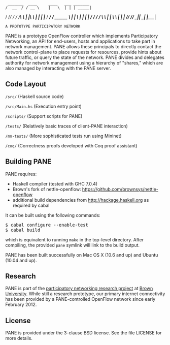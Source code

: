      _______  ____     ____   ___ _______
    /  __  / / __ \    |   \  | | | _____|
   /  /_/ / / /__\ \   | |\ \ | | | |___
  / _____/ / ______ \  | | \ \| | |  __|
 / /      / /      \ \ | |  \ \ | | |____
/_/      /_/        \_\|_|   \__| |______|

    A PROTOTYPE PARTICIPATORY NETWORK


PANE is a prototype OpenFlow controller which implements Participatory Networking, an API for end-users, hosts and applications to take part in network management. PANE allows these principals to directly contact the network control-plane to  place requests for resources, provide hints about future traffic, or query the state of the network. PANE divides and delegates authority for network management using a hierarchy of "shares," which are also managed by interacting with the PANE server.


Code Layout
-------------------------
`/src/`            (Haskell source code)

`/src/Main.hs`     (Execution entry point)

`/scripts/`        (Support scripts for PANE)

`/tests/`          (Relatively basic traces of client-PANE interaction)

`/mn-tests/`       (More sophisticated tests run using Mininet)

`/coq/`            (Correctness proofs developed with Coq proof assistant)


Building PANE 
-------------------------

PANE requires:
 * Haskell compiler (tested with GHC 7.0.4)
 * Brown's fork of nettle-openflow: https://github.com/brownsys/nettle-openflow
 * additional build dependencies from http://hackage.haskell.org as required by cabal

It can be built using the following commands:

<pre>
$ cabal configure --enable-test
$ cabal build
</pre>

which is equivalent to running `make` in the top-level directory. After compiling, the provided `pane` symlink will link to the build output.

PANE has been built successfully on Mac OS X (10.6 and up) and Ubuntu (10.04 and up). 


Research
-------------------------
PANE is part of the [participatory networking research project](http://pane.cs.brown.edu) at [Brown University](http://www.cs.brown.edu). While still a research prototype, our primary internet connectivity has been provided by a PANE-controlled OpenFlow network since early February 2012.


License
-------------------------
PANE is provided under the 3-clause BSD license. See the file LICENSE for more details.
